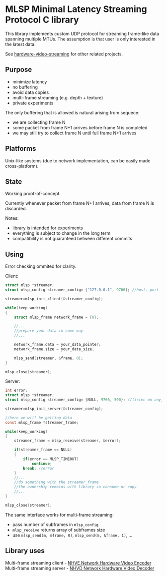 # MLSP Minimal Latency Streaming Protocol C library

This library implements custom UDP protocol for streaming frame-like data spanning multiple MTUs.
The assumption is that user is only interested in the latest data.

See [hardware-video-streaming](https://github.com/bmegli/hardware-video-streaming) for other related projects.

## Purpose

- minimize latency
- no buffering
- avoid data copies
- multi-frame streaming (e.g. depth + texture)
- private experiments

The only buffering that is allowed is natural arising from sequece:
- we are collecting frame N
- some packet from frame N+1 arrives before frame N is completed
- we may still try to collect frame N until full frame N+1 arrives

## Platforms

Unix-like systems (due to network implementation, can be easily made cross-platform).

## State

Working proof-of-concept. 

Currently whenever packet from frame N+1 arrives, data from frame N is discarded.

Notes:
- library is intended for experiments
- everything is subject to change in the long term
- compatibility is not guaranteed between different commits

## Using

Error checking ommited for clarity.

Client:

```C
struct mlsp *streamer;
struct mlsp_config streamer_config= {"127.0.0.1", 9766}; //host, port

streamer=mlsp_init_client(&streamer_config);

while(keep_working)
{
	struct mlsp_frame network_frame = {0};

	//...
	//prepare your data in some way
	//...

	network_frame.data = your_data_pointer;
	network_frame.size = your_data_size;

	mlsp_send(streamer, &frame, 0);
}

mlsp_close(streamer);
```

Server:

```C
int error;
struct mlsp *streamer;
struct mlsp_config streamer_config= {NULL, 9766, 500}; //listen on any, port, 500 ms timeout

streamer=mlsp_init_server(&streamer_config);

//here we will be getting data
const mlsp_frame *streamer_frame;

while(keep_working)
{
	streamer_frame = mlsp_receive(streamer, &error);

	if(streamer_frame == NULL)
	{
		if(error == MLSP_TIMEOUT)
			continue;
		break; //error
	}
	//...
	//do something with the streamer_frame
	//the ownership remains with library so consume or copy
	//...
}

mlsp_close(streamer);
```

The same interface works for multi-frame streaming:
- pass number of subframes in `mlsp_config`
- `mlsp_receive` returns array of subframes size
- use `mlsp_send(m, &frame, 0)`, `mlsp_send(m, &frame, 1)`, ...

## Library uses

Multi-frame streaming client - [NHVE Network Hardware Video Encoder](https://github.com/bmegli/network-hardware-video-encoder/tree/master)\
Multi-frame streaming server - [NHVD Network Hardware Video Decoder](https://github.com/bmegli/network-hardware-video-decoder/tree/master)

